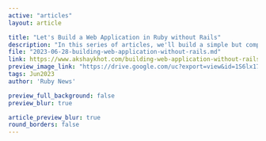 ```yaml
---
active: "articles"
layout: article

title: "Let's Build a Web Application in Ruby without Rails"
description: "In this series of articles, we'll build a simple but complete app in plain Ruby without Rails, to get a deeper understanding and appreciation of everything Rails does for us."
file: "2023-06-28-building-web-application-without-rails.md"
link: https://www.akshaykhot.com/building-web-application-without-rails/
preview_image_link: "https://drive.google.com/uc?export=view&id=1S6lx17AljpMAVf1HN8gNC3qeWAul9yO-"
tags: Jun2023
author: 'Ruby News'

preview_full_background: false
preview_blur: true

article_preview_blur: true
round_borders: false
---
```


